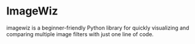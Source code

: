 # ImageWiz
 imagewiz is a beginner-friendly Python library for quickly visualizing and comparing multiple image filters with just one line of code.
